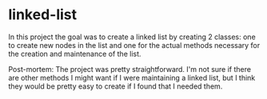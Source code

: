 # linked-list

In this project the goal was to create a linked list by creating 2 classes: one to create new nodes in the list and one for the actual methods necessary for the creation and maintenance of the list. 

Post-mortem: 
The project was pretty straightforward. I'm not sure if there are other methods I might want if I were maintaining a linked list, but I think they would be pretty easy to create if I found that I needed them.